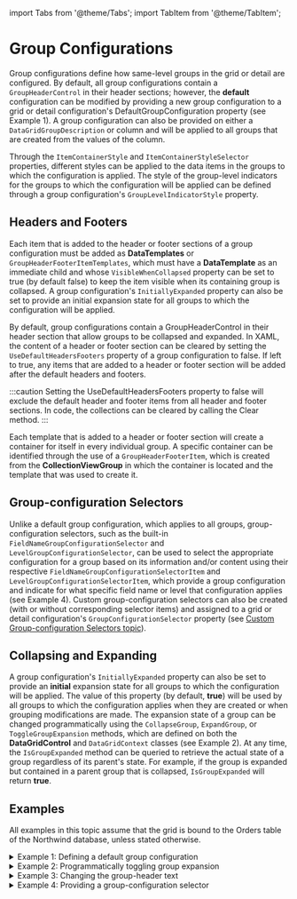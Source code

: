 import Tabs from '@theme/Tabs';
import TabItem from '@theme/TabItem';

# Group Configurations

Group configurations define how same-level groups in the grid or detail are configured. By default, all group configurations contain a `GroupHeaderControl` in their header sections; however, the **default** configuration can be modified by providing a new group configuration to a grid or detail configuration's DefaultGroupConfiguration property (see Example 1). A group configuration can also be provided on either a `DataGridGroupDescription` or column and will be applied to all groups that are created from the values of the column.

Through the `ItemContainerStyle` and `ItemContainerStyleSelector` properties, different styles can be applied to the data items in the groups to which the configuration is applied. The style of the group-level indicators for the groups to which the configuration will be applied can be defined through a group configuration's `GroupLevelIndicatorStyle` property.

## Headers and Footers
Each item that is added to the header or footer sections of a group configuration must be added as **DataTemplates** or `GroupHeaderFooterItemTemplates`, which must have a **DataTemplate** as an immediate child and whose `VisibleWhenCollapsed` property can be set to true (by default false) to keep the item visible when its containing group is collapsed. A group configuration's `InitiallyExpanded` property can also be set to provide an initial expansion state for all groups to which the configuration will be applied.

By default, group configurations contain a GroupHeaderControl in their header section that allow groups to be collapsed and expanded. In XAML, the content of a header or footer section can be cleared by setting the `UseDefaultHeadersFooters` property of a group configuration to false. If left to true, any items that are added to a header or footer section will be added after the default headers and footers.

:::caution
Setting the UseDefaultHeadersFooters property to false will exclude the default header and footer items from all header and footer sections.
In code, the collections can be cleared by calling the Clear method.
:::

Each template that is added to a header or footer section will create a container for itself in every individual group. A specific container can be identified through the use of a `GroupHeaderFooterItem`, which is created from the **CollectionViewGroup** in which the container is located and the template that was used to create it.

## Group-configuration Selectors
Unlike a default group configuration, which applies to all groups, group-configuration selectors, such as the built-in `FieldNameGroupConfigurationSelector` and `LevelGroupConfigurationSelector`, can be used to select the appropriate configuration for a group based on its information and/or content using their respective `FieldNameGroupConfigurationSelectorItem` and `LevelGroupConfigurationSelectorItem`, which provide a group configuration and indicate for what specific field name or level that configuration applies (see Example 4).
Custom group-configuration selectors can also be created (with or without corresponding selector items) and assigned to a grid or detail configuration's `GroupConfigurationSelector` property (see [Custom Group-configuration Selectors topic](03)).

## Collapsing and Expanding
A group configuration's `InitiallyExpanded` property can also be set to provide an **initial** expansion state for all groups to which the configuration will be applied. The value of this property (by default, **true**) will be used by all groups to which the configuration applies when they are created or when grouping modifications are made. The expansion state of a group can be changed programmatically using the `CollapseGroup`, `ExpandGroup`, or `ToggleGroupExpansion` methods, which are defined on both the **DataGridControl** and `DataGridContext` classes (see Example 2).
At any time, the `IsGroupExpanded` method can be queried to retrieve the actual state of a group regardless of its parent's state. For example, if the group is expanded but contained in a parent group that is collapsed, `IsGroupExpanded` will return **true**.

## Examples
All examples in this topic assume that the grid is bound to the Orders table of the Northwind database, unless stated otherwise.

<details>

  <summary>Example 1: Defining a default group configuration</summary>

  The following example demonstrates how to provide a default group configuration.

  ```xml
  <Grid xmlns:xcdg="http://schemas.xceed.com/wpf/xaml/datagrid">
    <Grid.Resources>
      <xcdg:DataGridCollectionViewSource x:Key="cvs_orders"
                                    Source="{Binding Source={x:Static Application.Current},
                                                      Path=Orders}">
        <xcdg:DataGridCollectionViewSource.GroupDescriptions>
          <xcdg:DataGridGroupDescription PropertyName="ShipCountry"/>
          <xcdg:DataGridGroupDescription PropertyName="ShipCity"/>
        </xcdg:DataGridCollectionViewSource.GroupDescriptions>
      </xcdg:DataGridCollectionViewSource>
    </Grid.Resources>
    <xcdg:DataGridControl x:Name="OrdersGrid"
                        ItemsSource="{Binding Source={StaticResource cvs_orders}}">
      <xcdg:DataGridControl.DefaultGroupConfiguration>
        <xcdg:GroupConfiguration>
          <xcdg:GroupConfiguration.Footers>
            <DataTemplate>
              <xcdg:InsertionRow/>
            </DataTemplate>
          </xcdg:GroupConfiguration.Footers>
        </xcdg:GroupConfiguration>
      </xcdg:DataGridControl.DefaultGroupConfiguration>     
    </xcdg:DataGridControl>
  </Grid>
  ```

</details>

<details>

  <summary>Example 2: Programmatically toggling group expansion</summary>

  The following example demonstrates how to handle the `PreviewMouseLeftButtonDown` event on the `GroupHeaderControl` objects contained in the headers of the child groups to toggle the expansion state of child groups using the `ToggleGroupExpansion` method. The group whose state is to be toggled will be retrieved using the `GetParentGroupFromItem` method.

  <Tabs>
    <TabItem value="xml" label="XAML" default>

      ```xml
      <Grid xmlns:xcdg="http://schemas.xceed.com/wpf/xaml/datagrid">
        <Grid.Resources>
          <xcdg:DataGridCollectionViewSource x:Key="cvs_orders"
                                            Source="{Binding Source={x:Static Application.Current},
                                                              Path=Orders}">
            <xcdg:DataGridCollectionViewSource.GroupDescriptions>
              <xcdg:DataGridGroupDescription PropertyName="ShipCountry"/>
              <xcdg:DataGridGroupDescription PropertyName="ShipCity"/>
            </xcdg:DataGridCollectionViewSource.GroupDescriptions>
          </xcdg:DataGridCollectionViewSource>
          <Style TargetType="{x:Type xcdg:GroupHeaderControl}">
            <EventSetter Event="PreviewMouseLeftButtonDown"
                        Handler="HeaderDown"/>
          </Style>  
      </Grid.Resources>
        <xcdg:DataGridControl x:Name="OrdersGrid"
                              ItemsSource="{Binding Source={StaticResource cvs_orders}}"/>
      </Grid>
      ```
    </TabItem>
    <TabItem value="csharp" label="C#">

      ```csharp
      private void HeaderDown( object sender, MouseEventArgs e )
      {
        GroupHeaderControl headerControl = sender as GroupHeaderControl;
        if( headerControl == null )
          return;
        DataGridContext context = DataGridControl.GetDataGridContext( headerControl );
        object item = context.GetItemFromContainer( headerControl );
        if( item != null )
        {
          CollectionViewGroup group = context.GetParentGroupFromItem( item );
          if( group != null )
          {
            context.ToggleGroupExpansion( group );
          }
        }
      }
      ```
    </TabItem>
    <TabItem value="vbnet" label="VB.NET">

      ```vbnet
      Private Sub HeaderDown( ByVal sender As Object, ByVal e As MouseButtonEventArgs )
        Dim headerControl As GroupHeaderControl = TryCast( sender, GroupHeaderControl );
        If headerControl Is Nothing Then
          Return
        End If
        Dim context As DataGridContext = DataGridControl.GetDataGridContext( headerControl )
        Dim item As Object = context.GetItemFromContainer( headerControl ) )
        If Not item Is Nothing Then
          Dim group As CollectionViewGroup = context.GetParentGroupFromItem( item )
          If Not group Is Nothing
            context.ToggleGroupExpansion( group )
          End If
        End If
      End Sub
      ```
    </TabItem>    
  </Tabs>
</details>

<details>

  <summary>Example 3: Changing the group-header text</summary>

  The following example demonstrates how to change the information displayed in each `GroupHeaderControl` by creating an implicit DataTemplate targeting the **Group** data type.

  <Tabs>
    <TabItem value="xml" label="XAML" default>

      ```xml
      <Grid>
        <Grid.Resources>
          <xcdg:DataGridCollectionViewSource x:Key="cvs_orders"
                                            Source="{Binding Source={x:Static Application.Current},
                                                              Path=Orders}">
            <xcdg:DataGridCollectionViewSource.GroupDescriptions>
              <xcdg:DataGridGroupDescription PropertyName="ShipCountry"/>
            </xcdg:DataGridCollectionViewSource.GroupDescriptions>
          </xcdg:DataGridCollectionViewSource>
          <DataTemplate DataType="{x:Type xcdg:Group}">
            <StackPanel Orientation="Horizontal">
              <TextBlock Text="The "/>
              <TextBlock Text="{Binding Value}"/>
              <TextBlock Text=" group contains "/>
              <TextBlock Text="{Binding Items.Count}"/>
              <TextBlock Text=" items."/>
            </StackPanel>
          </DataTemplate>
        </Grid.Resources>
        <xcdg:DataGridControl x:Name="OrdersGrid"
                              ItemsSource="{Binding Source={StaticResource cvs_orders}}"/>
      </Grid>
      ```
    </TabItem>
  </Tabs>
</details>

<details>

  <summary>Example 4: Providing a group-configuration selector</summary>

  The following example demonstrates how to provide a `FieldNameGroupConfigurationSelector` that will apply the defined group configuration to all groups that are created from the values of the column corresponding to the specified field name.

  <Tabs>
    <TabItem value="xml" label="XAML" default>

      ```xml
      <Grid xmlns:xcdg="http://schemas.xceed.com/wpf/xaml/datagrid">
        <Grid.Resources>
          <xcdg:DataGridCollectionViewSource x:Key="cvs_orders"
                                            Source="{Binding Source={x:Static Application.Current},
                                                              Path=Orders}">
            <xcdg:DataGridCollectionViewSource.GroupDescriptions>
              <xcdg:DataGridGroupDescription PropertyName="ShipCountry" />
              <xcdg:DataGridGroupDescription PropertyName="ShipCity" />
            </xcdg:DataGridCollectionViewSource.GroupDescriptions>
          </xcdg:DataGridCollectionViewSource>
        </Grid.Resources>
        <xcdg:DataGridControl x:Name="OrdersGrid"
                              ItemsSource="{Binding Source={StaticResource cvs_orders}}">
          <xcdg:DataGridControl.GroupConfigurationSelector>
            <xcdg:FieldNameGroupConfigurationSelector>
              <xcdg:FieldNameGroupConfigurationSelectorItem FieldName="ShipCity">
                <xcdg:FieldNameGroupConfigurationSelectorItem.GroupConfiguration>
                  <xcdg:GroupConfiguration>
                    <xcdg:GroupConfiguration.Footers>
                      <DataTemplate>
                        <xcdg:InsertionRow />
                      </DataTemplate>
                    </xcdg:GroupConfiguration.Footers>
                  </xcdg:GroupConfiguration>
                </xcdg:FieldNameGroupConfigurationSelectorItem.GroupConfiguration>                
              </xcdg:FieldNameGroupConfigurationSelectorItem>
            </xcdg:FieldNameGroupConfigurationSelector>
          </xcdg:DataGridControl.GroupConfigurationSelector>
        </xcdg:DataGridControl>
      </Grid>
      ```
    </TabItem>
  </Tabs>
</details>